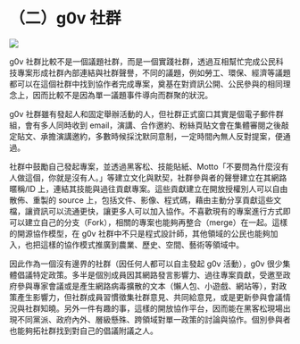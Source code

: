 # （二）g0v 社群

![](https://lh4.googleusercontent.com/nwMhMWXe4OcnWV05eKvJ7cb2vSsjusZLf0U6VXrkWv5IBo4L_Uh8UGyxumeLIP_0FOCdmPhsTKHaoYmM9pVleCXYxn7Y_3L9LX7Sy4ZxDo1bHPM64fm0d7QCA__L1YoKxrO756LY)

g0v 社群比較不是一個議題社群，而是一個實踐社群，透過互相幫忙完成公民科技專案形成社群內部連結與社群聲譽，不同的議題，例如勞工、環保、經濟等議題都可以在這個社群中找到協作者完成專案，奠基在對資訊公開、公民參與的相同理念上，因而比較不是因為單一議題事件導向而群聚的狀況。

g0v 社群雖有發起人和固定舉辦活動的人，但社群正式窗口其實是個電子郵件群組，會有多人同時收到 email，演講、合作邀約、粉絲頁貼文會在集體審閱之後敲定貼文、承擔演講邀約，多數時候採沈默同意制，一定時間內無人反對提案，便通過。

社群中鼓勵自己發起專案，並透過黑客松、技能貼紙、Motto「不要問為什麼沒有人做這個，你就是沒有人。」等建立文化與默契，社群參與者的聲譽建立在其網路暱稱/ID 上，連結其技能與過往貢獻專案。這些貢獻建立在開放授權別人可以自由散佈、重製的 source 上，包括文件、影像、程式碼，藉由主動分享貢獻這些文檔，讓資訊可以流通更快，讓更多人可以加入協作。不喜歡現有的專案進行方式即可以建立自己的分支（Fork），相關的專案也能夠再整合（merge）在一起。這樣的開源協作模型，在 g0v 社群中不只是程式設計師，其他領域的公民也能夠加入，也把這樣的協作模式推廣到農業、歷史、空間、藝術等領域中。

因此作為一個沒有邊界的社群（因任何人都可以自主發起 g0v 活動），g0v 很少集體倡議特定政策。多半是個別成員因其網路發言影響力、過往專案貢獻，受邀至政府參與專家會議或是產生網路病毒擴散的文本（懶人包、小遊戲、網站等），對政策產生影響力，但社群成員習慣徵集社群意見、共同給意見，或是更新參與會議情況與社群知曉。另外一件有趣的事，這樣的開放協作平台，因而能在黑客松現場出現不同黨派、政府內外、層級懸殊、跨領域對單一政策的討論與協作。個別參與者也能夠拓社群找到對自己的倡議附議之人。  


